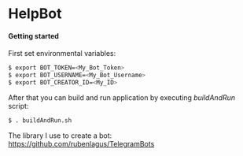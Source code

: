 # HelpBot
#### Getting started
First set environmental variables:
```sh
$ export BOT_TOKEN=<My_Bot_Token>
$ export BOT_USERNAME=<My_Bot_Username>
$ export BOT_CREATOR_ID=<My_ID>
```
After that you can build and run application by executing *buildAndRun* script:
```sh
$ . buildAndRun.sh
```
The library I use to create a bot:
https://github.com/rubenlagus/TelegramBots